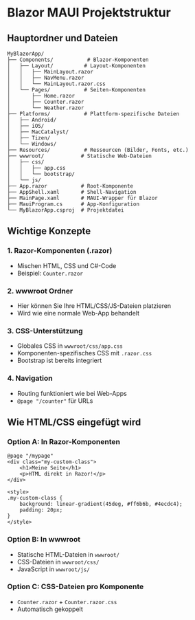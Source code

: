 # Blazor MAUI Projektstruktur

## Hauptordner und Dateien

```
MyBlazorApp/
├── Components/           # Blazor-Komponenten
│   ├── Layout/          # Layout-Komponenten
│   │   ├── MainLayout.razor
│   │   ├── NavMenu.razor
│   │   └── MainLayout.razor.css
│   └── Pages/           # Seiten-Komponenten
│       ├── Home.razor
│       ├── Counter.razor
│       └── Weather.razor
├── Platforms/           # Plattform-spezifische Dateien
│   ├── Android/
│   ├── iOS/
│   ├── MacCatalyst/
│   ├── Tizen/
│   └── Windows/
├── Resources/           # Ressourcen (Bilder, Fonts, etc.)
├── wwwroot/            # Statische Web-Dateien
│   ├── css/
│   │   ├── app.css
│   │   └── bootstrap/
│   └── js/
├── App.razor           # Root-Komponente
├── AppShell.xaml       # Shell-Navigation
├── MainPage.xaml       # MAUI-Wrapper für Blazor
├── MauiProgram.cs      # App-Konfiguration
└── MyBlazorApp.csproj  # Projektdatei
```

## Wichtige Konzepte

### 1. Razor-Komponenten (.razor)
- Mischen HTML, CSS und C#-Code
- Beispiel: `Counter.razor`

### 2. wwwroot Ordner
- Hier können Sie Ihre HTML/CSS/JS-Dateien platzieren
- Wird wie eine normale Web-App behandelt

### 3. CSS-Unterstützung
- Globales CSS in `wwwroot/css/app.css`
- Komponenten-spezifisches CSS mit `.razor.css`
- Bootstrap ist bereits integriert

### 4. Navigation
- Routing funktioniert wie bei Web-Apps
- `@page "/counter"` für URLs

## Wie HTML/CSS eingefügt wird

### Option A: In Razor-Komponenten
```razor
@page "/mypage"
<div class="my-custom-class">
    <h1>Meine Seite</h1>
    <p>HTML direkt in Razor!</p>
</div>

<style>
.my-custom-class {
    background: linear-gradient(45deg, #ff6b6b, #4ecdc4);
    padding: 20px;
}
</style>
```

### Option B: In wwwroot
- Statische HTML-Dateien in `wwwroot/`
- CSS-Dateien in `wwwroot/css/`
- JavaScript in `wwwroot/js/`

### Option C: CSS-Dateien pro Komponente
- `Counter.razor` + `Counter.razor.css`
- Automatisch gekoppelt